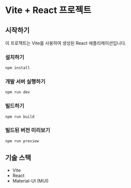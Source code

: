 # Vite + React 프로젝트

## 시작하기

이 프로젝트는 Vite를 사용하여 생성된 React 애플리케이션입니다.

### 설치하기

```bash
npm install
```

### 개발 서버 실행하기

```bash
npm run dev
```

### 빌드하기

```bash
npm run build
```

### 빌드된 버전 미리보기

```bash
npm run preview
```

## 기술 스택

- Vite
- React
- Material-UI (MUI) 